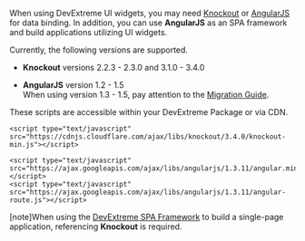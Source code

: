 When using DevExtreme UI widgets, you may need [Knockout](https://knockoutjs.com) or [AngularJS](https://angularjs.org) for data binding. In addition, you can use **AngularJS** as an SPA framework and build applications utilizing UI widgets.

Currently, the following versions are supported.

- **Knockout** versions 2.2.3 - 2.3.0 and 3.1.0 - 3.4.0

- **AngularJS** version 1.2 - 1.5  
    When using version 1.3 - 1.5, pay attention to the [Migration Guide](https://ng-learn.org/2014/06/Migration_Guide_from_1-2_to1-3).

These scripts are accessible within your DevExtreme Package or via CDN.

    <script type="text/javascript" src="https://cdnjs.cloudflare.com/ajax/libs/knockout/3.4.0/knockout-min.js"></script>

<!---->

    <script type="text/javascript" src="https://ajax.googleapis.com/ajax/libs/angularjs/1.3.11/angular.min.js"></script>
    <script type="text/javascript" src="https://ajax.googleapis.com/ajax/libs/angularjs/1.3.11/angular-route.js"></script>

[note]When using the [DevExtreme SPA Framework](/Documentation/Guide/Common/Introduction_to_DevExtreme/#Mobile_Development/Overview/SPA_Framework) to build a single-page application, referencing **Knockout** is required.
